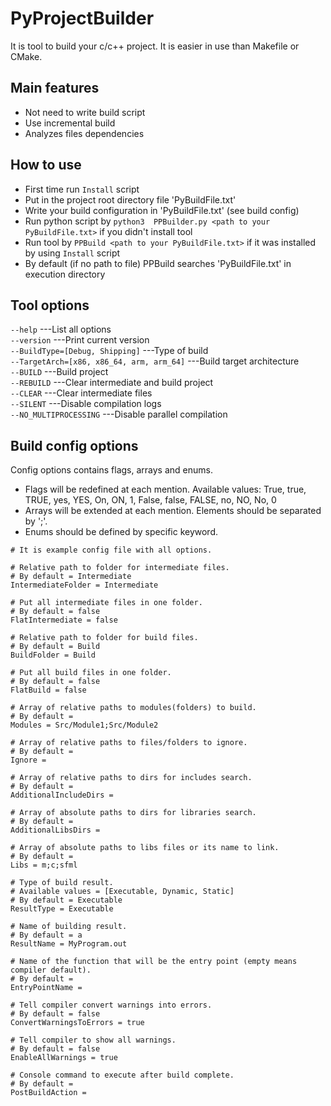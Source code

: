 # PyProjectBuilder

It is tool to build your c/c++ project.
It is easier in use than Makefile or CMake.


## Main features
- Not need to write build script
- Use incremental build
- Analyzes files dependencies

## How to use
- First time run ```Install``` script
- Put in the project root directory file 'PyBuildFile.txt'
- Write your build configuration in 'PyBuildFile.txt' (see build config)
- Run python script by ```python3  PPBuilder.py <path to your PyBuildFile.txt>``` if you didn't install tool
- Run tool by ```PPBuild <path to your PyBuildFile.txt>``` if it was installed by using ```Install``` script
- By default (if no path to file) PPBuild searches 'PyBuildFile.txt' in execution directory



## Tool options

```--help```                                            ---List all options \
```--version```                                         ---Print current version \
```--BuildType=[Debug, Shipping]```                     ---Type of build \
```--TargetArch=[x86, x86_64, arm, arm_64]```           ---Build target architecture \
```--BUILD```                                           ---Build project \
```--REBUILD```                                         ---Clear intermediate and build project \
```--CLEAR```                                           ---Clear intermediate files \
```--SILENT```                                          ---Disable compilation logs \
```--NO_MULTIPROCESSING```                              ---Disable parallel compilation

## Build config options

Config options contains flags, arrays and enums.
- Flags will be redefined at each mention. Available values: True, true, TRUE, yes, YES, On, ON, 1, False, false, FALSE, no, NO, No, 0
- Arrays will be extended at each mention. Elements should be separated by ';'.
- Enums should be defined by specific keyword.

```
# It is example config file with all options.

# Relative path to folder for intermediate files.
# By default = Intermediate
IntermediateFolder = Intermediate

# Put all intermediate files in one folder.
# By default = false
FlatIntermediate = false

# Relative path to folder for build files.
# By default = Build
BuildFolder = Build

# Put all build files in one folder.
# By default = false
FlatBuild = false

# Array of relative paths to modules(folders) to build.
# By default =
Modules = Src/Module1;Src/Module2

# Array of relative paths to files/folders to ignore.
# By default =
Ignore =

# Array of relative paths to dirs for includes search.
# By default =
AdditionalIncludeDirs =

# Array of absolute paths to dirs for libraries search.
# By default =
AdditionalLibsDirs =

# Array of absolute paths to libs files or its name to link.
# By default =
Libs = m;c;sfml

# Type of build result.
# Available values = [Executable, Dynamic, Static]
# By default = Executable
ResultType = Executable

# Name of building result.
# By default = a
ResultName = MyProgram.out

# Name of the function that will be the entry point (empty means compiler default).
# By default =
EntryPointName =

# Tell compiler convert warnings into errors.
# By default = false
ConvertWarningsToErrors = true

# Tell compiler to show all warnings.
# By default = false
EnableAllWarnings = true

# Console command to execute after build complete.
# By default =
PostBuildAction =
```
